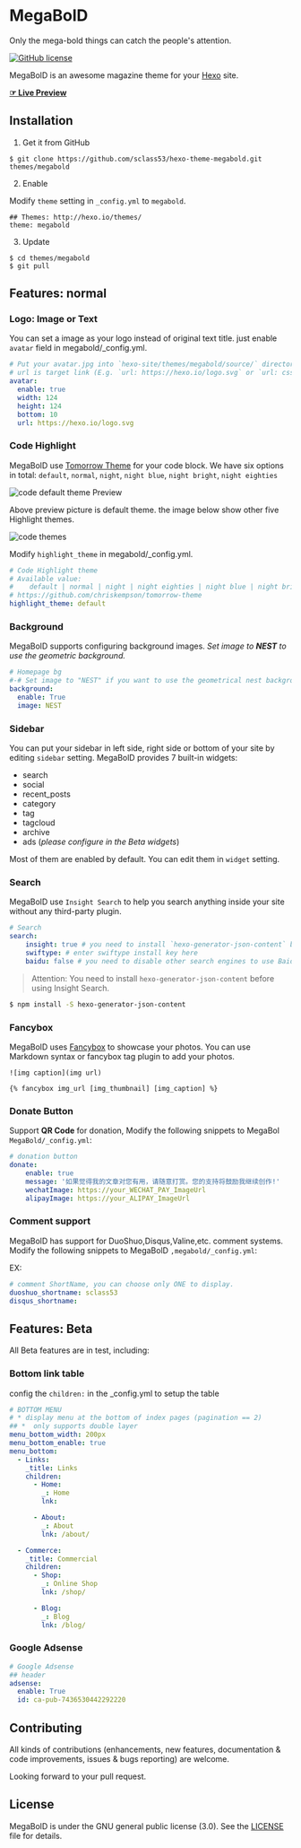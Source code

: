 # MegaBolD
Only the mega-bold things can catch the people's attention.

[![GitHub license](https://img.shields.io/badge/license-MIT-blue.svg)](https://github.com/sclass53/hexo-theme-megabold/blob/master/LICENSE)

MegaBolD is an awesome magazine theme for your [Hexo] site.

[**☞ Live Preview**](https://sclass53.github.io/megabold/)

<!--more-->

## Installation

 1. Get it from GitHub

 ```shell
 $ git clone https://github.com/sclass53/hexo-theme-megabold.git themes/megabold
 ```
 2. Enable

 Modify `theme` setting in `_config.yml` to `megabold`.
 ```
 ## Themes: http://hexo.io/themes/
 theme: megabold
 ```
 3. Update

 ```shell
 $ cd themes/megabold
 $ git pull
 ```


## Features: normal

### Logo: Image or Text

You can set a image as your logo instead of original text title. 
just enable `avatar` field in megabold/_config.yml.

```yml
# Put your avatar.jpg into `hexo-site/themes/megabold/source/` directory.
# url is target link (E.g. `url: https://hexo.io/logo.svg` or `url: css/images/mylogo.jpg`)
avatar: 
  enable: true
  width: 124
  height: 124
  bottom: 10
  url: https://hexo.io/logo.svg
```


### Code Highlight

MegaBolD use [Tomorrow Theme](https://github.com/chriskempson/tomorrow-theme) for your code block. We have six options in total: `default`, `normal`, `night`, `night blue`, `night bright`, `night eighties`

![code `default` theme Preview](https://raw.githubusercontent.com/sclass53/hexo-theme-megabold/master/source/preview/code-default-preview.png)

Above preview picture is default theme. the image below show other five Highlight themes.

![code themes](https://github.com/sclass53/hexo-theme-megabold/blob/master/source/preview/code-theme.jpg?raw=true)

Modify `highlight_theme` in megabold/_config.yml.

```yml
# Code Highlight theme
# Available value:
#    default | normal | night | night eighties | night blue | night bright
# https://github.com/chriskempson/tomorrow-theme
highlight_theme: default
```

### Background
MegaBolD supports configuring background images.
*Set image to **NEST** to use the geometric background.*

```yml
# Homepage bg
#-# Set image to "NEST" if you want to use the geometrical nest background
background:
  enable: True
  image: NEST
```

### Sidebar

You can put your sidebar in left side, right side or bottom of your site by editing `sidebar` setting.
MegaBolD provides 7 built-in widgets:

- search
- social
- recent_posts
- category
- tag
- tagcloud
- archive
- ads  (*please configure in the Beta widgets*)

Most of them are enabled by default. You can edit them in `widget` setting.


### Search

MegaBolD use `Insight Search` to help you search anything inside your site without any third-party plugin.

```yml
# Search
search:
    insight: true # you need to install `hexo-generator-json-content` before using Insight Search
    swiftype: # enter swiftype install key here
    baidu: false # you need to disable other search engines to use Baidu search, options: true, false
```

> Attention: You need to install `hexo-generator-json-content` before using Insight Search.

```bash
$ npm install -S hexo-generator-json-content
```


### Fancybox

MegaBolD uses [Fancybox] to showcase your photos. You can use Markdown syntax or fancybox tag plugin to add your photos.

```
![img caption](img url)

{% fancybox img_url [img_thumbnail] [img_caption] %}
```



### Donate Button

Support **QR Code** for donation, Modify the following snippets to MegaBol `MegaBold/_config.yml`:


```yml
# donation button
donate:
    enable: true
    message: '如果觉得我的文章对您有用，请随意打赏。您的支持将鼓励我继续创作!'
    wechatImage: https://your_WECHAT_PAY_ImageUrl
    alipayImage: https://your_ALIPAY_ImageUrl
```

### Comment support

MegaBolD has support for DuoShuo,Disqus,Valine,etc. comment systems. Modify the following snippets to MegaBolD `,megabold/_config.yml`:

EX:
```yml
# comment ShortName, you can choose only ONE to display.
duoshuo_shortname: sclass53
disqus_shortname: 
```

## Features: Beta
All Beta features are in test, including:

### Bottom link table
config the `children:` in the _config.yml to setup the table
```yml
# BOTTOM MENU
# * display menu at the bottom of index pages (pagination == 2)
## *  only supports double layer
menu_bottom_width: 200px
menu_bottom_enable: true
menu_bottom:
  - Links:
    _title: Links 
    children:
      - Home: 
        _: Home
        lnk:

      - About: 
        _: About
        lnk: /about/

  - Commerce:
    _title: Commercial
    children:
      - Shop: 
        _: Online Shop
        lnk: /shop/

      - Blog: 
        _: Blog
        lnk: /blog/

```

### Google Adsense
```yml
# Google Adsense
## header
adsense:
  enable: True
  id: ca-pub-7436530442292220
```

## Contributing

All kinds of contributions (enhancements, new features, documentation & code improvements, issues & bugs reporting) are welcome.

Looking forward to your pull request.


## License

MegaBolD is under the GNU general public license (3.0). See the [LICENSE](https://github.com/sclass53/hexo-theme-megabold/blob/master/LICENSE) file for details.


[Hexo]: https://hexo.io/
[Fancybox]: http://fancyapps.com/fancybox/
[Font Awesome]: http://fontawesome.io/
